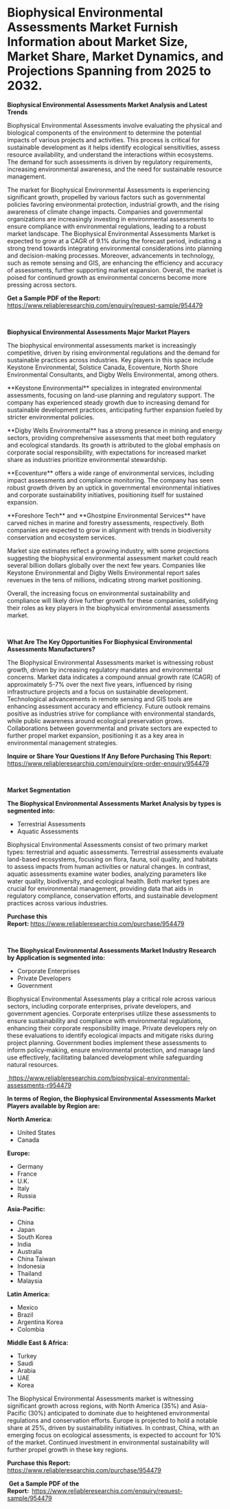 <p><h1>Biophysical Environmental Assessments Market Furnish Information about Market Size, Market Share, Market Dynamics, and Projections Spanning from 2025 to 2032.</h1></p><p><strong>Biophysical Environmental Assessments Market Analysis and Latest Trends</strong></p>
<p><p>Biophysical Environmental Assessments involve evaluating the physical and biological components of the environment to determine the potential impacts of various projects and activities. This process is critical for sustainable development as it helps identify ecological sensitivities, assess resource availability, and understand the interactions within ecosystems. The demand for such assessments is driven by regulatory requirements, increasing environmental awareness, and the need for sustainable resource management.</p><p>The market for Biophysical Environmental Assessments is experiencing significant growth, propelled by various factors such as governmental policies favoring environmental protection, industrial growth, and the rising awareness of climate change impacts. Companies and governmental organizations are increasingly investing in environmental assessments to ensure compliance with environmental regulations, leading to a robust market landscape. The Biophysical Environmental Assessments Market is expected to grow at a CAGR of 9.1% during the forecast period, indicating a strong trend towards integrating environmental considerations into planning and decision-making processes. Moreover, advancements in technology, such as remote sensing and GIS, are enhancing the efficiency and accuracy of assessments, further supporting market expansion. Overall, the market is poised for continued growth as environmental concerns become more pressing across sectors.</p></p>
<p><strong>Get a Sample PDF of the Report:&nbsp;</strong> <a href="https://www.reliableresearchiq.com/enquiry/request-sample/954479?utm_campaign=3261&utm_medium=2&utm_source=Github&utm_content=ia&utm_term=18042025&utm_id=biophysical-environmental-assessments">https://www.reliableresearchiq.com/enquiry/request-sample/954479</a></p>
<p>&nbsp;</p>
<p><strong>Biophysical Environmental Assessments Major Market Players</strong></p>
<p><p>The biophysical environmental assessments market is increasingly competitive, driven by rising environmental regulations and the demand for sustainable practices across industries. Key players in this space include Keystone Environmental, Solstice Canada, Ecoventure, North Shore Environmental Consultants, and Digby Wells Environmental, among others.</p><p>**Keystone Environmental** specializes in integrated environmental assessments, focusing on land-use planning and regulatory support. The company has experienced steady growth due to increasing demand for sustainable development practices, anticipating further expansion fueled by stricter environmental policies.</p><p>**Digby Wells Environmental** has a strong presence in mining and energy sectors, providing comprehensive assessments that meet both regulatory and ecological standards. Its growth is attributed to the global emphasis on corporate social responsibility, with expectations for increased market share as industries prioritize environmental stewardship.</p><p>**Ecoventure** offers a wide range of environmental services, including impact assessments and compliance monitoring. The company has seen robust growth driven by an uptick in governmental environmental initiatives and corporate sustainability initiatives, positioning itself for sustained expansion.</p><p>**Foreshore Tech** and **Ghostpine Environmental Services** have carved niches in marine and forestry assessments, respectively. Both companies are expected to grow in alignment with trends in biodiversity conservation and ecosystem services.</p><p>Market size estimates reflect a growing industry, with some projections suggesting the biophysical environmental assessment market could reach several billion dollars globally over the next few years. Companies like Keystone Environmental and Digby Wells Environmental report sales revenues in the tens of millions, indicating strong market positioning.</p><p>Overall, the increasing focus on environmental sustainability and compliance will likely drive further growth for these companies, solidifying their roles as key players in the biophysical environmental assessments market.</p></p>
<p>&nbsp;</p>
<p><strong>What Are The Key Opportunities For Biophysical Environmental Assessments Manufacturers?</strong></p>
<p><p>The Biophysical Environmental Assessments market is witnessing robust growth, driven by increasing regulatory mandates and environmental concerns. Market data indicates a compound annual growth rate (CAGR) of approximately 5-7% over the next five years, influenced by rising infrastructure projects and a focus on sustainable development. Technological advancements in remote sensing and GIS tools are enhancing assessment accuracy and efficiency. Future outlook remains positive as industries strive for compliance with environmental standards, while public awareness around ecological preservation grows. Collaborations between governmental and private sectors are expected to further propel market expansion, positioning it as a key area in environmental management strategies.</p></p>
<p><strong>Inquire or Share Your Questions If Any Before Purchasing This Report:</strong> <a href="https://www.reliableresearchiq.com/enquiry/pre-order-enquiry/954479?utm_campaign=3261&utm_medium=2&utm_source=Github&utm_content=ia&utm_term=18042025&utm_id=biophysical-environmental-assessments">https://www.reliableresearchiq.com/enquiry/pre-order-enquiry/954479</a></p>
<p>&nbsp;</p>
<p><strong>Market Segmentation</strong></p>
<p><strong>The Biophysical Environmental Assessments Market Analysis by types is segmented into:</strong></p>
<p><ul><li>Terrestrial Assessments</li><li>Aquatic Assessments</li></ul></p>
<p><p>Biophysical Environmental Assessments consist of two primary market types: terrestrial and aquatic assessments. Terrestrial assessments evaluate land-based ecosystems, focusing on flora, fauna, soil quality, and habitats to assess impacts from human activities or natural changes. In contrast, aquatic assessments examine water bodies, analyzing parameters like water quality, biodiversity, and ecological health. Both market types are crucial for environmental management, providing data that aids in regulatory compliance, conservation efforts, and sustainable development practices across various industries.</p></p>
<p><strong>Purchase this Report:&nbsp;</strong><a href="https://www.reliableresearchiq.com/purchase/954479?utm_campaign=3261&utm_medium=2&utm_source=Github&utm_content=ia&utm_term=18042025&utm_id=biophysical-environmental-assessments">https://www.reliableresearchiq.com/purchase/954479</a></p>
<p>&nbsp;</p>
<p><strong>The Biophysical Environmental Assessments Market Industry Research by Application is segmented into:</strong></p>
<p><ul><li>Corporate Enterprises</li><li>Private Developers</li><li>Government</li></ul></p>
<p><p>Biophysical Environmental Assessments play a critical role across various sectors, including corporate enterprises, private developers, and government agencies. Corporate enterprises utilize these assessments to ensure sustainability and compliance with environmental regulations, enhancing their corporate responsibility image. Private developers rely on these evaluations to identify ecological impacts and mitigate risks during project planning. Government bodies implement these assessments to inform policy-making, ensure environmental protection, and manage land use effectively, facilitating balanced development while safeguarding natural resources.</p></p>
<p><a href="https://www.reliableresearchiq.com/biophysical-environmental-assessments-r954479?utm_campaign=3261&utm_medium=2&utm_source=Github&utm_content=ia&utm_term=18042025&utm_id=biophysical-environmental-assessments">&nbsp;https://www.reliableresearchiq.com/biophysical-environmental-assessments-r954479</a></p>
<p><strong>In terms of Region, the Biophysical Environmental Assessments Market Players available by Region are:</strong></p>
<p>
    <p> <strong> North America: </strong>
        <ul>
            <li>United States</li>
            <li>Canada</li>
        </ul>
        </p> 
    <p> <strong> Europe: </strong>
        <ul>
            <li>Germany</li>
            <li>France</li>
            <li>U.K.</li>
            <li>Italy</li>
            <li>Russia</li>
        </ul>
        </p> 
    <p> <strong> Asia-Pacific: </strong>
        <ul>
            <li>China</li>
            <li>Japan</li>
            <li>South Korea</li>
            <li>India</li>
            <li>Australia</li>
            <li>China Taiwan</li>
            <li>Indonesia</li>
            <li>Thailand</li>
            <li>Malaysia</li>
        </ul>
        </p> 
    <p> <strong> Latin America: </strong>
        <ul>
            <li>Mexico</li>
            <li>Brazil</li>
            <li>Argentina Korea</li>
            <li>Colombia</li>
        </ul>
        </p> 
    <p> <strong> Middle East & Africa: </strong>
        <ul>
            <li>Turkey</li>
            <li>Saudi</li>
            <li>Arabia</li>
            <li>UAE</li>
            <li>Korea</li>
        </ul>
    </p>
    </p>
<p><p>The Biophysical Environmental Assessments market is witnessing significant growth across regions, with North America (35%) and Asia-Pacific (30%) anticipated to dominate due to heightened environmental regulations and conservation efforts. Europe is projected to hold a notable share at 25%, driven by sustainability initiatives. In contrast, China, with an emerging focus on ecological assessments, is expected to account for 10% of the market. Continued investment in environmental sustainability will further propel growth in these key regions.</p></p>
<p><strong>Purchase this Report: </strong><a href="https://www.reliableresearchiq.com/purchase/954479?utm_campaign=3261&utm_medium=2&utm_source=Github&utm_content=ia&utm_term=18042025&utm_id=biophysical-environmental-assessments">https://www.reliableresearchiq.com/purchase/954479</a></p>
<p>&nbsp;<strong>Get a Sample PDF of the Report:&nbsp;&nbsp;</strong><a href="https://www.reliableresearchiq.com/enquiry/request-sample/954479?utm_campaign=3261&utm_medium=2&utm_source=Github&utm_content=ia&utm_term=18042025&utm_id=biophysical-environmental-assessments">https://www.reliableresearchiq.com/enquiry/request-sample/954479</a></p>
<p><strong></strong></p>
<p><p></p><p></p><p></p></p>